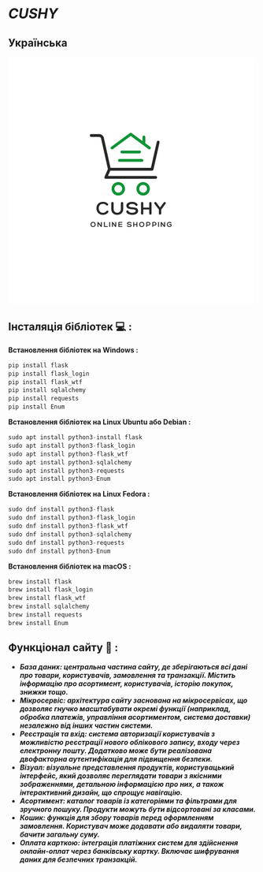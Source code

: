 # ***CUSHY***
## **Українська**

![](/app/static/logo/1.png)

## **Інсталяція бібліотек** :computer: **:**
**Встановлення бібліотек на Windows :**
```python
pip install flask
pip install flask_login
pip install flask_wtf
pip install sqlalchemy
pip install requests
pip install Enum
```

**Встановлення бібліотек на Linux Ubuntu або Debian :**
```python
sudo apt install python3-install flask
sudo apt install python3-flask_login
sudo apt install python3-flask_wtf
sudo apt install python3-sqlalchemy
sudo apt install python3-requests
sudo apt install python3-Enum
```

**Встановлення бібліотек на Linux Fedora :**
```python
sudo dnf install python3-flask
sudo dnf install python3-flask_login
sudo dnf install python3-flask_wtf
sudo dnf install python3-sqlalchemy
sudo dnf install python3-requests
sudo dnf install python3-Enum
```

**Встановлення бібліотек на macOS :**
```python
brew install flask
brew install flask_login
brew install flask_wtf
brew install sqlalchemy
brew install requests
brew install Enum
```

## **Функціонал сайту** :page_with_curl: **:**
+ ***База даних: центральна частина сайту, де зберігаються всі дані про товари, користувачів, замовлення та транзакції. Містить інформацію про асортимент, користувачів, історію покупок, знижки тощо.***
+ ***Мікросервіс: архітектура сайту заснована на мікросервісах, що дозволяє гнучко масштабувати окремі функції (наприклад, обробка платежів, управління асортиментом, система доставки) незалежно від інших частин системи.***
+ ***Реєстрація та вхід: система авторизації користувачів з можливістю реєстрації нового облікового запису, входу через електронну пошту. Додатково може бути реалізована двофакторна аутентифікація для підвищення безпеки.***
+ ***Візуал: візуальне представлення продуктів, користувацький інтерфейс, який дозволяє переглядати товари з якісними зображеннями, детальною інформацією про них, а також інтерактивний дизайн, що спрощує навігацію.***
+ ***Асортимент: каталог товарів із категоріями та фільтрами для зручного пошуку. Продукти можуть бути відсортовані за класами.***
+ ***Кошик: функція для збору товарів перед оформленням замовлення. Користувач може додавати або видаляти товари, бачити загальну суму.***
+ ***Оплата карткою: інтеграція платіжних систем для здійснення онлайн-оплат через банківську картку. Включає шифрування даних для безпечних транзакцій.***
